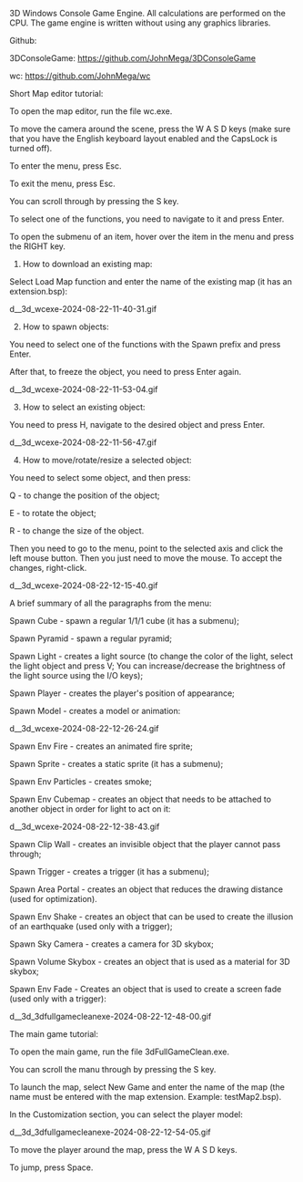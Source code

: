 3D Windows Console Game Engine. All calculations are performed on the CPU. The game engine is written without using any graphics libraries.

Github:

3DConsoleGame: https://github.com/JohnMega/3DConsoleGame

wc: https://github.com/JohnMega/wc

Short Map editor tutorial:

To open the map editor, run the file wc.exe.

To move the camera around the scene, press the W A S D keys (make sure that you have the English keyboard layout enabled and the CapsLock is turned off).

To enter the menu, press Esc.

To exit the menu, press Esc.

You can scroll through by pressing the S key.

To select one of the functions, you need to navigate to it and press Enter.

To open the submenu of an item, hover over the item in the menu and press the RIGHT key.

1) How to download an existing map:

Select Load Map function and enter the name of the existing map (it has an extension.bsp):

d__3d_wcexe-2024-08-22-11-40-31.gif

2) How to spawn objects:

You need to select one of the functions with the Spawn prefix and press Enter.

After that, to freeze the object, you need to press Enter again.

d__3d_wcexe-2024-08-22-11-53-04.gif

3) How to select an existing object:

You need to press H, navigate to the desired object and press Enter.

d__3d_wcexe-2024-08-22-11-56-47.gif

4) How to move/rotate/resize a selected object:

You need to select some object, and then press:

Q - to change the position of the object;

E - to rotate the object;

R - to change the size of the object.

Then you need to go to the menu, point to the selected axis and click the left mouse button. Then you just need to move the mouse. To accept the changes, right-click.

d__3d_wcexe-2024-08-22-12-15-40.gif

A brief summary of all the paragraphs from the menu:

Spawn Cube - spawn a regular 1/1/1 cube (it has a submenu);

Spawn Pyramid - spawn a regular pyramid;

Spawn Light - creates a light source (to change the color of the light, select the light object and press V; You can increase/decrease the brightness of the light source using the I/O keys);

Spawn Player - creates the player's position of appearance;

Spawn Model - creates a model or animation:

d__3d_wcexe-2024-08-22-12-26-24.gif

Spawn Env Fire - creates an animated fire sprite;

Spawn Sprite - creates a static sprite (it has a submenu);

Spawn Env Particles - creates smoke;

Spawn Env Cubemap - creates an object that needs to be attached to another object in order for light to act on it:

d__3d_wcexe-2024-08-22-12-38-43.gif

Spawn Clip Wall - creates an invisible object that the player cannot pass through;

Spawn Trigger - creates a trigger (it has a submenu);

Spawn Area Portal - creates an object that reduces the drawing distance (used for optimization).

Spawn Env Shake - creates an object that can be used to create the illusion of an earthquake (used only with a trigger);

Spawn Sky Camera - creates a camera for 3D skybox;

Spawn Volume Skybox - creates an object that is used as a material for 3D skybox;

Spawn Env Fade - Creates an object that is used to create a screen fade (used only with a trigger):

d__3d_3dfullgamecleanexe-2024-08-22-12-48-00.gif

The main game tutorial:

To open the main game, run the file 3dFullGameClean.exe.

You can scroll the manu through by pressing the S key.

To launch the map, select New Game and enter the name of the map (the name must be entered with the map extension. Example: testMap2.bsp).

In the Customization section, you can select the player model:

d__3d_3dfullgamecleanexe-2024-08-22-12-54-05.gif

To move the player around the map, press the W A S D keys.

To jump, press Space.
